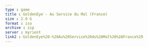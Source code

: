 ```yaml
---
type : game
title : GoldenEye - Au Service du Mal (France)
size : 2.9 G
format : iso
archive : zip
server : myrient
link2 : GoldenEye%20-%20Au%20Service%20du%20Mal%20%28France%29
---
```

